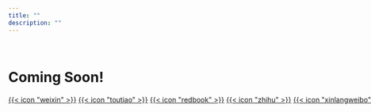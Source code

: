 ```yaml
---
title: ""
description: ""
---
```



<br>

<h1>Coming Soon!</h1>





<div style="margin-top:20px; white-space: nowrap;">
<a href="#" class="custom-icon-ohulab">{{< icon "weixin" >}}</a>
<a href="#" target="_blank" class="custom-icon-ohulab">{{< icon "toutiao" >}}</a>
<a href="#" target="_blank" class="custom-icon-ohulab">{{< icon "redbook" >}}</a>
<a href="#" target="_blank" class="custom-icon-ohulab">{{< icon "zhihu" >}}</a>
<a href="#" target="_blank" class="custom-icon-ohulab">{{< icon "xinlangweibo" >}}</a>
<a href="mailto:ohulab.org@ohulab.org" target="_blank" class="custom-icon-ohulab">{{< icon "email" >}}</a>
</div>